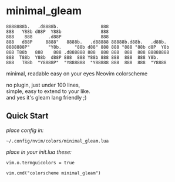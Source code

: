 # minimal_gleam
```
8888888b.   .d8888b.                888
888   Y88b d88P  Y88b               888
888    888      .d88P               888
888   d88P     8888"   8888b.   .d88888 88888b.d88b.   .d88b.
8888888P"       "Y8b.     "88b d88" 888 888 "888 "88b d8P  Y8b
888 T88b   888    888 .d888888 888  888 888  888  888 88888888
888  T88b  Y88b  d88P 888  888 Y88b 888 888  888  888 Y8b.
888   T88b  "Y8888P"  "Y888888  "Y88888 888  888  888  "Y8888
```
minimal, readable easy on your eyes Neovim colorscheme

no plugin, just under 100 lines, <br>
simple, easy to extend to your like.<br>
and yes it's gleam lang friendly ;)

## Quick Start

*place config in:*

```~/.config/nvim/colors/minimal_gleam.lua```

*place in your init.lua these:*

`vim.o.termguicolors = true`

`vim.cmd("colorscheme minimal_gleam")`

